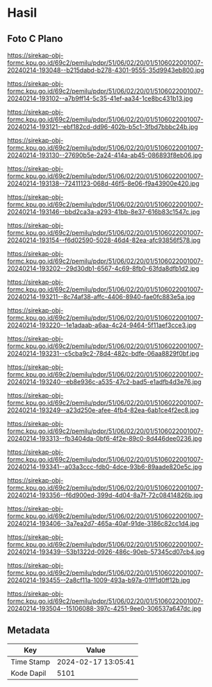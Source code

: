 # Hasil

## Foto C Plano

https://sirekap-obj-formc.kpu.go.id/69c2/pemilu/pdpr/51/06/02/20/01/5106022001007-20240214-193048--b215dabd-b278-4301-9555-35d9943eb800.jpg

https://sirekap-obj-formc.kpu.go.id/69c2/pemilu/pdpr/51/06/02/20/01/5106022001007-20240214-193102--a7b9ff14-5c35-41ef-aa34-1ce8bc431b13.jpg

https://sirekap-obj-formc.kpu.go.id/69c2/pemilu/pdpr/51/06/02/20/01/5106022001007-20240214-193121--ebf182cd-dd96-402b-b5c1-3fbd7bbbc24b.jpg

https://sirekap-obj-formc.kpu.go.id/69c2/pemilu/pdpr/51/06/02/20/01/5106022001007-20240214-193130--27690b5e-2a24-414a-ab45-086893f8eb06.jpg

https://sirekap-obj-formc.kpu.go.id/69c2/pemilu/pdpr/51/06/02/20/01/5106022001007-20240214-193138--72411123-068d-46f5-8e06-f9a43900e420.jpg

https://sirekap-obj-formc.kpu.go.id/69c2/pemilu/pdpr/51/06/02/20/01/5106022001007-20240214-193146--bbd2ca3a-a293-41bb-8e37-616b83c1547c.jpg

https://sirekap-obj-formc.kpu.go.id/69c2/pemilu/pdpr/51/06/02/20/01/5106022001007-20240214-193154--f6d02590-5028-46d4-82ea-afc93856f578.jpg

https://sirekap-obj-formc.kpu.go.id/69c2/pemilu/pdpr/51/06/02/20/01/5106022001007-20240214-193202--29d30db1-6567-4c69-8fb0-63fda8dfb1d2.jpg

https://sirekap-obj-formc.kpu.go.id/69c2/pemilu/pdpr/51/06/02/20/01/5106022001007-20240214-193211--8c74af38-affc-4406-8940-fae0fc883e5a.jpg

https://sirekap-obj-formc.kpu.go.id/69c2/pemilu/pdpr/51/06/02/20/01/5106022001007-20240214-193220--1e1adaab-a6aa-4c24-9464-5f11aef3cce3.jpg

https://sirekap-obj-formc.kpu.go.id/69c2/pemilu/pdpr/51/06/02/20/01/5106022001007-20240214-193231--c5cba9c2-78d4-482c-bdfe-06aa8829f0bf.jpg

https://sirekap-obj-formc.kpu.go.id/69c2/pemilu/pdpr/51/06/02/20/01/5106022001007-20240214-193240--eb8e936c-a535-47c2-bad5-e1adfb4d3e76.jpg

https://sirekap-obj-formc.kpu.go.id/69c2/pemilu/pdpr/51/06/02/20/01/5106022001007-20240214-193249--a23d250e-afee-4fb4-82ea-6ab1ce4f2ec8.jpg

https://sirekap-obj-formc.kpu.go.id/69c2/pemilu/pdpr/51/06/02/20/01/5106022001007-20240214-193313--fb3404da-0bf6-4f2e-89c0-8d446dee0236.jpg

https://sirekap-obj-formc.kpu.go.id/69c2/pemilu/pdpr/51/06/02/20/01/5106022001007-20240214-193341--a03a3ccc-fdb0-4dce-93b6-89aade820e5c.jpg

https://sirekap-obj-formc.kpu.go.id/69c2/pemilu/pdpr/51/06/02/20/01/5106022001007-20240214-193356--f6d900ed-399d-4d04-8a7f-72c08414826b.jpg

https://sirekap-obj-formc.kpu.go.id/69c2/pemilu/pdpr/51/06/02/20/01/5106022001007-20240214-193406--3a7ea2d7-465a-40af-91de-3186c82cc1d4.jpg

https://sirekap-obj-formc.kpu.go.id/69c2/pemilu/pdpr/51/06/02/20/01/5106022001007-20240214-193439--53b1322d-0926-486c-90eb-57345cd07cb4.jpg

https://sirekap-obj-formc.kpu.go.id/69c2/pemilu/pdpr/51/06/02/20/01/5106022001007-20240214-193455--2a8cf11a-1009-493a-b97a-01ff1d0ff12b.jpg

https://sirekap-obj-formc.kpu.go.id/69c2/pemilu/pdpr/51/06/02/20/01/5106022001007-20240214-193504--15106088-397c-4251-9ee0-306537a647dc.jpg


## Metadata

| Key        | Value               |
| ---------- | ------------------- |
| Time Stamp | 2024-02-17 13:05:41 |
| Kode Dapil | 5101                |



